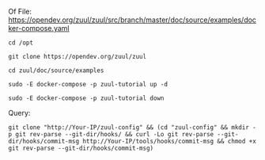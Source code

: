Of File: https://opendev.org/zuul/zuul/src/branch/master/doc/source/examples/docker-compose.yaml

```
cd /opt

git clone https://opendev.org/zuul/zuul

cd zuul/doc/source/examples

sudo -E docker-compose -p zuul-tutorial up -d

sudo -E docker-compose -p zuul-tutorial down
```

Query:

```
git clone "http://Your-IP/zuul-config" && (cd "zuul-config" && mkdir -p git rev-parse --git-dir/hooks/ && curl -Lo git rev-parse --git-dir/hooks/commit-msg http://Your-IP/tools/hooks/commit-msg && chmod +x git rev-parse --git-dir/hooks/commit-msg) 
```
